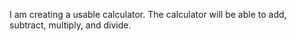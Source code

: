 I am creating a usable calculator. The calculator will be able to add, subtract, multiply, and divide.